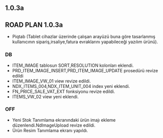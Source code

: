 ## 1.0.3a
## ROAD PLAN 1.0.3a
- Piqtab (Tablet cihazlar üzerinde çalışan arayüzü buna göre tasarlanmış kullanıcının sipariş,irsaliye,fatura evraklarını yapabileceği yazılım ürünü).
### DB
- ITEM_IMAGE tablosun SORT,RESOLUTION kolonları eklendi.
- PRD_ITEM_IMAGE_INSERT,PRD_ITEM_IMAGE_UPDATE prosedürü revize edildi
- ITEM_IMAGE_VW_01 view revize edildi.
- NDX_ITEMS_004,NDX_ITEM_UNIT_004 index yeni eklendi.
- FN_PRICE_SALE_VAT_EXT fonksiyonu revize edildi.
- ITEMS_VW_02 view yeni eklendi.
### OFF
- Yeni Stok Tanımlama ekranındaki ürün imajı ekleme düzenlendi.NdImageUpload revize edildi.
- Ürün Resim Tanımlama ekranı yapıldı.